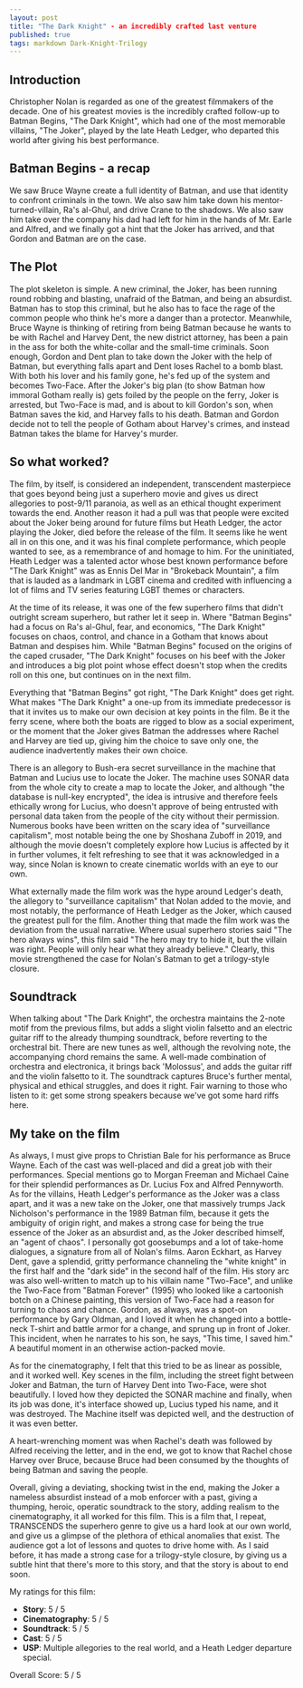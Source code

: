```yaml
---
layout: post
title: "The Dark Knight" - an incredibly crafted last venture
published: true
tags: markdown Dark-Knight-Trilogy
---
```


## Introduction

Christopher Nolan is regarded as one of the greatest filmmakers of the decade. One of his greatest movies is the incredibly crafted follow-up to Batman Begins, "The Dark Knight", which had one of the most memorable villains, "The Joker", played by the late Heath Ledger, who departed this world after giving his best performance.

## Batman Begins - a recap

We saw Bruce Wayne create a full identity of Batman, and use that identity to confront criminals in the town. We also saw him take down his mentor-turned-villain, Ra's al-Ghul, and drive Crane to the shadows. We also saw him take over the company his dad had left for him in the hands of Mr. Earle and Alfred, and we finally got a hint that the Joker has arrived, and that Gordon and Batman are on the case.

## The Plot

The plot skeleton is simple. A new criminal, the Joker, has been running round robbing and blasting, unafraid of the Batman, and being an absurdist. Batman has to stop this criminal, but he also has to face the rage of the common people who think he's more a danger than a protector. Meanwhile, Bruce Wayne is thinking of retiring from being Batman because he wants to be with Rachel and Harvey Dent, the new district attorney, has been a pain in the ass for both the white-collar and the small-time criminals. Soon enough, Gordon and Dent plan to take down the Joker with the help of Batman, but everything falls apart and Dent loses Rachel to a bomb blast. With both his lover and his family gone, he's fed up of the system and becomes Two-Face. After the Joker's big plan (to show Batman how immoral Gotham really is) gets foiled by the people on the ferry, Joker is arrested, but Two-Face is mad, and is about to kill Gordon's son, when Batman saves the kid, and Harvey falls to his death. Batman and Gordon decide not to tell the people of Gotham about Harvey's crimes, and instead Batman takes the blame for Harvey's murder.

## So what worked?

The film, by itself, is considered an independent, transcendent masterpiece that goes beyond being just a superhero movie and gives us direct allegories to post-9/11 paranoia, as well as an ethical thought experiment towards the end. Another reason it had a pull was that people were excited about the Joker being around for future films but Heath Ledger, the actor playing the Joker, died before the release of the film. It seems like he went all in on this one, and it was his final complete performance, which people wanted to see, as a remembrance of and homage to him. For the uninitiated, Heath Ledger was a talented actor whose best known performance before "The Dark Knight" was as Ennis Del Mar in "Brokeback Mountain", a film that is lauded as a landmark in LGBT cinema and credited with influencing a lot of films and TV series featuring LGBT themes or characters.

At the time of its release, it was one of the few superhero films that didn't outright scream superhero, but rather let it seep in. Where "Batman Begins" had a focus on Ra's al-Ghul, fear, and economics, "The Dark Knight" focuses on chaos, control, and chance in a Gotham that knows about Batman and despises him. While "Batman Begins" focused on the origins of the caped crusader, "The Dark Knight" focuses on his beef with the Joker and introduces a big plot point whose effect doesn't stop when the credits roll on this one, but continues on in the next film.

Everything that "Batman Begins" got right, "The Dark Knight" does get right. What makes "The Dark Knight" a one-up from its immediate predecessor is that it invites us to make our own decision at key points in the film. Be it the ferry scene, where both the boats are rigged to blow as a social experiment, or the moment that the Joker gives Batman the addresses where Rachel and Harvey are tied up, giving him the choice to save only one, the audience inadvertently makes their own choice.

There is an allegory to Bush-era secret surveillance in the machine that Batman and Lucius use to locate the Joker. The machine uses SONAR data from the whole city to create a map to locate the Joker, and although "the database is null-key encrypted", the idea is intrusive and therefore feels ethically wrong for Lucius, who doesn't approve of being entrusted with personal data taken from the people of the city without their permission. Numerous books have been written on the scary idea of "surveillance capitalism", most notable being the one by Shoshana Zuboff in 2019, and although the movie doesn't completely explore how Lucius is affected by it in further volumes, it felt refreshing to see that it was acknowledged in a way, since Nolan is known to create cinematic worlds with an eye to our own.

What externally made the film work was the hype around Ledger's death, the allegory to "surveillance capitalism" that Nolan added to the movie, and most notably, the performance of Heath Ledger as the Joker, which caused the greatest pull for the film. Another thing that made the film work was the deviation from the usual narrative. Where usual superhero stories said "The hero always wins", this film said "The hero may try to hide it, but the villain was right. People will only hear what they already believe." Clearly, this movie strengthened the case for Nolan's Batman to get a trilogy-style closure.

## Soundtrack

When talking about "The Dark Knight", the orchestra maintains the 2-note motif from the previous films, but adds a slight violin falsetto and an electric guitar riff to the already thumping soundtrack, before reverting to the orchestral bit. There are new tunes as well, although the revolving note, the accompanying chord remains the same. A well-made combination of orchestra and electronica, it brings back 'Molossus', and adds the guitar riff and the violin falsetto to it. The soundtrack captures Bruce's further mental, physical and ethical struggles, and does it right. Fair warning to those who listen to it: get some strong speakers because we've got some hard riffs here.

## My take on the film

As always, I must give props to Christian Bale for his performance as Bruce Wayne. Each of the cast was well-placed and did a great job with their performances. Special mentions go to Morgan Freeman and Michael Caine for their splendid performances as Dr. Lucius Fox and Alfred Pennyworth. As for the villains, Heath Ledger's performance as the Joker was a class apart, and it was a new take on the Joker, one that massively trumps Jack Nicholson's performance in the 1989 Batman film, because it gets the ambiguity of origin right, and makes a strong case for being the true essence of the Joker as an absurdist and, as the Joker described himself, an "agent of chaos". I personally got goosebumps and a lot of take-home dialogues, a signature from all of Nolan's films. Aaron Eckhart, as Harvey Dent, gave a splendid, gritty performance channeling the "white knight" in the first half and the "dark side" in the second half of the film. His story arc was also well-written to match up to his villain name "Two-Face", and unlike the Two-Face from "Batman Forever" (1995) who looked like a cartoonish botch on a Chinese painting, this version of Two-Face had a reason for turning to chaos and chance. Gordon, as always, was a spot-on performance by Gary Oldman, and I loved it when he changed into a bottle-neck T-shirt and battle armor for a change, and sprung up in front of Joker. This incident, when he narrates to his son, he says, "This time, I saved him." A beautiful moment in an otherwise action-packed movie.

As for the cinematography, I felt that this tried to be as linear as possible, and it worked well. Key scenes in the film, including the street fight between Joker and Batman, the turn of Harvey Dent into Two-Face, were shot beautifully. I loved how they depicted the SONAR machine and finally, when its job was done, it's interface showed up, Lucius typed his name, and it was destroyed. The Machine itself was depicted well, and the destruction of it was even better.

A heart-wrenching moment was when Rachel's death was followed by Alfred receiving the letter, and in the end, we got to know that Rachel chose Harvey over Bruce, because Bruce had been consumed by the thoughts of being Batman and saving the people.

Overall, giving a deviating, shocking twist in the end, making the Joker a nameless absurdist instead of a mob enforcer with a past, giving a thumping, heroic, operatic soundtrack to the story, adding realism to the cinematography, it all worked for this film. This is a film that, I repeat, TRANSCENDS the superhero genre to give us a hard look at our own world, and give us a glimpse of the plethora of ethical anomalies that exist. The audience got a lot of lessons and quotes to drive home with. As I said before, it has made a strong case for a trilogy-style closure, by giving us a subtle hint that there's more to this story, and that the story is about to end soon.

My ratings for this film:
- **Story**: 5 / 5
- **Cinematography**: 5 / 5
- **Soundtrack**: 5 / 5
- **Cast**: 5 / 5
- **USP**: Multiple allegories to the real world, and a Heath Ledger departure special.

Overall Score: 5 / 5
